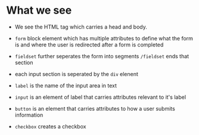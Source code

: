 # What we see

* We see the HTML tag which carries a head and body.

* `form` block element which has multiple attributes to define what the form is and where the user is redirected after a form is completed

* `fieldset` further seperates the form into segments `/fieldset` ends that section

* each input section is seperated by the `div` elenent 

* `label` is the name of the input area in text

* `input` is an element of label that carries attributes relevant to it's label

* `button` is an element that carries attributes to how a user submits information 

* `checkbox` creates a checkbox 